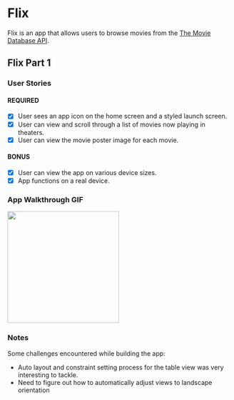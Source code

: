 # Flix

Flix is an app that allows users to browse movies from the [The Movie Database API](http://docs.themoviedb.apiary.io/#).


## Flix Part 1

### User Stories

#### REQUIRED
- [x] User sees an app icon on the home screen and a styled launch screen.
- [x] User can view and scroll through a list of movies now playing in theaters.
- [x] User can view the movie poster image for each movie.

#### BONUS
- [x] User can view the app on various device sizes.
- [x] App functions on a real device.

### App Walkthrough GIF
<img src="http://g.recordit.co/1TU1RO7qBE.gif" width=250><br>

### Notes
Some challenges encountered while building the app:
- Auto layout and constraint setting process for the table view was very interesting to tackle.
- Need to figure out how to automatically adjust views to landscape orientation
